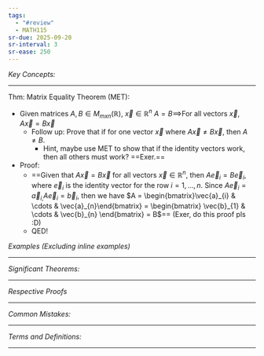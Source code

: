 ```yaml
---
tags:
  - "#review"
  - MATH115
sr-due: 2025-09-20
sr-interval: 3
sr-ease: 250
---
```

*Key Concepts:*
___

Thm: Matrix Equality Theorem (MET):
- Given matrices $A, B \in M_{mxn}(\mathbb{R})$, $\vec{x}\in \mathbb{R}^n$ $A = B \implies$For all vectors $\vec{x},$ $A\vec{x} = B\vec{x}$
	- Follow up: Prove that if for one vector $\vec{x}$ where $A\vec{x} \ne B\vec{x}$, then $A \ne B$. 
		- Hint, maybe use MET to show that if the identity vectors work, then all others must work? ==Exer.==
- Proof:
	- ==Given that $A\vec{x} = B\vec{x}$ for all vectors $\vec{x} \in \mathbb{R}^n$, then $A\vec{e}_{i}= B\vec{e}_i$,  where $\vec{e}_i$ is the identity vector for the row $i = 1, \ldots, n$. Since $A\vec{e}_{i}= \vec{a}_{i,}A\vec{e}_{i}= \vec{b}_i$, then we have $A = \begin{bmatrix}\vec{a}_{i} & \cdots & \vec{a}_{n}\end{bmatrix} = \begin{bmatrix} \vec{b}_{1} & \cdots & \vec{b}_{n} \end{bmatrix} = B$== (Exer, do this proof pls :D)
	- QED!


*Examples (Excluding inline examples)* 
___

*Significant Theorems:*
___

*Respective Proofs*
___

*Common Mistakes:*
___

*Terms and Definitions:*
___

